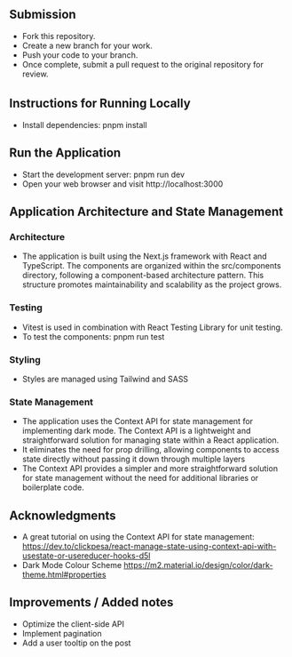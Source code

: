 ## Submission

- Fork this repository.
- Create a new branch for your work.
- Push your code to your branch.
- Once complete, submit a pull request to the original repository for review.

######

## Instructions for Running Locally

- Install dependencies: pnpm install

## Run the Application

- Start the development server: pnpm run dev
- Open your web browser and visit http://localhost:3000

## Application Architecture and State Management

### Architecture

- The application is built using the Next.js framework with React and TypeScript. The components are organized within the src/components directory, following a component-based architecture pattern. This structure promotes maintainability and scalability as the project grows.

### Testing

- Vitest is used in combination with React Testing Library for unit testing.
- To test the components: pnpm run test

### Styling

- Styles are managed using Tailwind and SASS

### State Management

- The application uses the Context API for state management for implementing dark mode. The Context API is a lightweight and straightforward solution for managing state within a React application.
- It eliminates the need for prop drilling, allowing components to access state directly without passing it down through multiple layers
- The Context API provides a simpler and more straightforward solution for state management without the need for additional libraries or boilerplate code.

## Acknowledgments

- A great tutorial on using the Context API for state management: https://dev.to/clickpesa/react-manage-state-using-context-api-with-usestate-or-usereducer-hooks-d5l
- Dark Mode Colour Scheme https://m2.material.io/design/color/dark-theme.html#properties

## Improvements / Added notes

- Optimize the client-side API
- Implement pagination
- Add a user tooltip on the post

